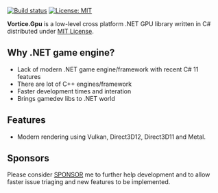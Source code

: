 [![Build status](https://github.com/amerkoleci/Vortice.Gpu/workflows/Build/badge.svg)](https://github.com/amerkoleci/Vortice.Gpu/actions)
[![License: MIT](https://img.shields.io/badge/License-MIT-green.svg)](https://github.com/amerkoleci/Vortice.Gpu/blob/main/LICENSE)

**Vortice.Gpu** is a low-level cross platform .NET GPU library written in C# distributed under [MIT License](https://github.com/amerkoleci/Vortice.Gpu/blob/main/LICENSE).

## Why .NET game engine?

* Lack of modern .NET game engine/framework with recent C# 11 features
* There are lot of C++ engines/framework
* Faster development times and interation
* Brings gamedev libs to .NET world

## Features

* Modern rendering using Vulkan, Direct3D12, Direct3D11 and Metal.

## Sponsors

Please consider [SPONSOR](https://github.com/sponsors/amerkoleci) me to further help development and to allow faster issue triaging and new features to be implemented.
